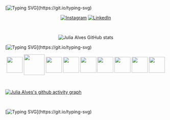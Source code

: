 [![Typing SVG](https://readme-typing-svg.demolab.com?font=Fira+Code&pause=1000&color=D360BC&center=true&vCenter=true&random=false&width=435&lines=Minhas+redes+sociais+:)](https://git.io/typing-svg)

<p align="center">
  <a href="https://www.instagram.com/julia_al390/"><img src="https://img.shields.io/badge/Instagram-E4405F?style=for-the-badge&logo=instagram&logoColor=white" alt="Instagram"></a>
  <a href="https://www.linkedin.com/in/julia-alves-956507273/"><img src="https://img.shields.io/badge/LinkedIn-0077B5?style=for-the-badge&logo=linkedin&logoColor=white" alt="LinkedIn"></a>
</p>

<br>

<p align="center">
  <img src="https://github-readme-stats.vercel.app/api?username=juliaal390&show_icons=true&theme=radical" alt="Julia Alves GitHub stats">
</p>


[![Typing SVG](https://readme-typing-svg.demolab.com?font=Fira+Code&pause=1000&color=D360BC&center=true&vCenter=true&random=false&width=435&lines=Tecnologias+estudadas+:)](https://git.io/typing-svg)


<p align="center">
  
  
  <img align="center" src="https://cdn.jsdelivr.net/gh/devicons/devicon/icons/postgresql/postgresql-plain-wordmark.svg" style="height: 50px; width: auto;">
  <img align="center" src="https://cdn.jsdelivr.net/gh/devicons/devicon/icons/microsoftsqlserver/microsoftsqlserver-plain-wordmark.svg" style="height: 65px; width: auto;">
  <img align="center" src="https://cdn.jsdelivr.net/gh/devicons/devicon/icons/csharp/csharp-original.svg" style="height: 50px; width: auto;">
  <img align="center" src="https://cdn.jsdelivr.net/gh/devicons/devicon/icons/vscode/vscode-original.svg" style="height: 50px; width: auto;">
  <img align="center" src="https://cdn.jsdelivr.net/gh/devicons/devicon/icons/visualstudio/visualstudio-plain.svg" style="height: 50px; width: auto;">
  <img align="center" src="https://cdn.jsdelivr.net/gh/devicons/devicon/icons/html5/html5-original-wordmark.svg" style="height: 50px; width: auto;">
  <img align="center" src="https://cdn.jsdelivr.net/gh/devicons/devicon/icons/css3/css3-original-wordmark.svg" style="height: 50px; width: auto;">
  <img align="center" src="https://cdn.jsdelivr.net/gh/devicons/devicon/icons/javascript/javascript-original.svg" style="height: 50px; width: auto;">
  <img align="center" src="https://cdn.jsdelivr.net/gh/devicons/devicon/icons/cplusplus/cplusplus-original.svg" style="height: 50px; width: auto;">
</p>

<br>

[![Julia Alves's github activity graph](https://github-readme-activity-graph.vercel.app/graph?username=juliaal390&custom_title=Activity&hide_border=true)](https://github.com/ashutosh00710/github-readme-activity-graph)

<br>

[![Typing SVG](https://readme-typing-svg.demolab.com?font=Fira+Code&pause=1000&color=D360BC&center=true&vCenter=true&random=false&width=435&lines=Meus+projetos+criados+:)](https://git.io/typing-svg)








